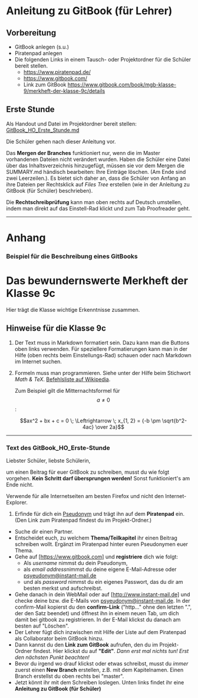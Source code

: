 Anleitung zu GitBook (für Lehrer)
==================================
## Vorbereitung
* GitBook anlegen (s.u.)
* Piratenpad anlegen
* Die folgenden Links in einem Tausch- oder Projektordner für die Schüler bereit stellen.
	* https://www.piratenpad.de/
	* https://www.gitbook.com/
	* Link zum GitBook https://www.gitbook.com/book/mgb-klasse-9/merkheft-der-klasse-9c/details

## Erste Stunde
Als Handout und Datei im Projektordner bereit stellen: [GitBook_HO_Erste_Stunde.md](GitBook_HO_Erste_Stunde.md)

Die Schüler gehen nach dieser Anleitung vor.

Das **Mergen der Branches** funktioniert nur, wenn die im Master vorhandenen Dateien nicht verändert wurden. Haben die Schüler eine Datei über das Inhaltsverzeichnis hinzugefügt, müssen sie vor dem Mergen die SUMMARY.md händisch bearbeiten: Ihre Einträge löschen. (Am Ende sind zwei Leerzeilen.). Es bietet sich daher an, dass die Schüler von Anfang an ihre Dateien per Rechtsklick auf *Files Tree* erstellen (wie in der Anleitung zu GitBook (für Schüler) beschrieben).

Die **Rechtschreibprüfung** kann man oben rechts auf Deutsch umstellen, indem man direkt auf das Einstell-Rad klickt und zum Tab Proofreader geht.



______________________________________________________________________________

Anhang
==========
### Beispiel für die Beschreibung eines GitBooks
Das bewundernswerte Merkheft der Klasse 9c
=======

Hier trägt die Klasse wichtige Erkenntnisse zusammen.


Hinweise für die Klasse 9c
---------------------------

1. Der Text muss in Markdown formatiert sein. Dazu kann man die Buttons oben links verwenden. Für speziellere Formatierungen kann man in der Hilfe (oben rechts beim Einstellungs-Rad) schauen oder nach Markdown im Internet suchen.
2. Formeln muss man programmieren. Siehe unter der Hilfe beim Stichwort *Math & TeX*. [Befehlsliste auf Wikipedia](https://de.wikipedia.org/wiki/Hilfe:TeX).

    Zum Beispiel gilt die Mitternachtsformel für $$a \ne 0$$:
    
    $$ax^2 + bx + c = 0 \; \Leftrightarrow \; x_{1, 2} = {-b \pm \sqrt{b^2-4ac} \over 2a}$$

______________________________________________________________________________
### Text des GitBook_HO_Erste-Stunde
Liebster Schüler, liebste Schülerin,

um einen Beitrag für euer GitBook zu schreiben, musst du wie folgt vorgehen. **Kein Schritt darf übersprungen werden!** Sonst funktioniert's am Ende nicht.

Verwende für alle Internetseiten am besten Firefox und nicht den Internet-Explorer.

1. Erfinde für dich ein [Pseudonym] und trägt ihn auf dem **Piratenpad** ein. (Den Link zum Piratenpad findest du im Projekt-Ordner.)
* Suche dir einen Partner. 
* Entscheidet euch, zu welchem **Thema/Teilkapitel** ihr einen Beitrag schreiben wollt. Ergänzt im Piratenpad hinter euren Pseudonymen euer Thema.
* Gehe auf [https://www.gitbook.com] und **registriere** dich wie folgt: 
	+ Als *username* nimmst du dein Pseudonym, 
	+ als *email address*nimmst du deine eigene E-Mail-Adresse oder psyeudonym@instant-mail.de 
	+ und als *password* nimmst du ein eigenes Passwort, das du dir am besten merkst und aufschreibst.
* Gehe danach in dein WebMail oder auf [http://www.instant-mail.de] und checke deine bzw. die E-Mails von psyeudonym@instant-mail.de. In der confirm-Mail kopierst du den **confirm-Link** ("http..." ohne den letzten ".", der den Satz beendet) und öffnest ihn in einem neuen Tab, um dich damit bei gitbook zu registrieren. In der E-Mail klickst du danach am besten auf "Löschen".
* Der Lehrer fügt dich inzwischen mit Hilfe der Liste auf dem Piratenpad als Collaborator beim GitBook hinzu.
* Dann kannst du den **Link zum GitBook** aufrufen, den du im Projekt-Ordner findest. Hier klickst du auf **"Edit"**. *Dann erst mal nichts tun! Erst den nächsten Punkt beachten!*
* Bevor du irgend wo drauf klickst oder etwas schreibst, musst du *immer* zuerst einen **New Branch** erstellen, z.B. mit dem Kapitelnamen. Einen Branch erstellst du oben rechts bei "master".
* Jetzt könnt ihr mit dem Schreiben loslegen. Unten links findet ihr eine **Anleitung zu GitBook (für Schüler)**

[Pseudonym]: https://de.wikipedia.org/wiki/Pseudonym
[http://www.instant-mail.de]: http://www.instant-mail.de/
[https://www.gitbook.com]:  https://www.gitbook.com/
